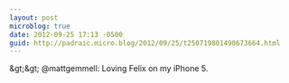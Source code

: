 ```yaml
---
layout: post
microblog: true
date: 2012-09-25 17:13 -0500
guid: http://padraic.micro.blog/2012/09/25/t250719801490673664.html
---
```

&amp;gt;&amp;gt; @mattgemmell: Loving Felix on my iPhone 5.
